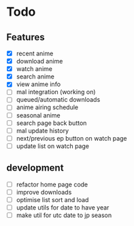 Todo
=====
## Features
- [x] recent anime
- [x] download anime
- [x] watch anime
- [x] search anime
- [x] view anime info
- [ ] mal integration (working on)
- [ ] queued/automatic downloads
- [ ] anime airing schedule
- [ ] seasonal anime
- [ ] search page back button
- [ ] mal update history
- [ ] next/previous ep button on watch page
- [ ] update list on watch page

## development
- [ ] refactor home page code
- [ ] improve downloads
- [ ] optimise list sort and load
- [ ] update utils for date to have year
- [ ] make util for utc date to jp season
